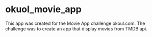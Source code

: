# okuol_movie_app

This app was created for the Movie App challenge okoul.com. The challenge was to create an app that display movies from TMDB api. 
